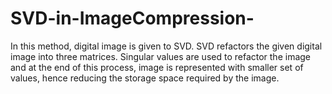 # SVD-in-ImageCompression-
In this method, digital image is given to SVD. SVD refactors the given digital image into three matrices. Singular values are used to refactor the image and at the end of this process, image is represented with smaller set of values, hence reducing the storage space required by the image.
